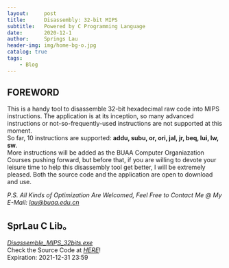 ```yaml
---
layout:     post
title:      Disassembly: 32-bit MIPS
subtitle:   Powered by C Programming Language
date:       2020-12-1
author:     Springs Lau
header-img: img/home-bg-o.jpg
catalog: true
tags:
    - Blog
---
```


## FOREWORD

This is a handy tool to disassemble 32-bit hexadecimal raw code into MIPS instructions. The application is at its inception, so many advanced instructions or not-so-frequently-used instructions are not supported at this moment.<br>
So far, 10 instructions are supported: **addu, subu, or, ori, jal, jr, beq, lui, lw, sw**.<br>
More instructions will be added as the BUAA Computer Organiazation Courses pushing forward, but before that, if you are willing to devote your leisure time to help this disassembly tool get better, I will be extremely pleased. Both the source code and the application are open to download and use.<br>

*P.S. All Kinds of Optimization Are Welcomed, Feel Free to Contact Me @ My E-Mail: lau@buaa.edu.cn*

## SprLau C Lib。

[*Disassemble_MIPS_32bits.exe*](https://bhpan.buaa.edu.cn:443/link/8A7618AEC12093EB1FF60C0EC04C55DF)<br>
Check the Source Code at [*HERE*](https://paste.ubuntu.com/p/qJ7FrZDpw7/)!<br>
Expiration: 2021-12-31 23:59
